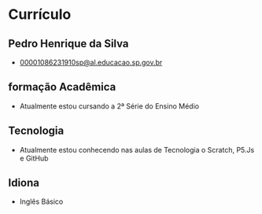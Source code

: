 # Currículo

## Pedro Henrique da Silva
- 00001086231910sp@al.educacao.sp.gov.br

## formação Acadêmica
- Atualmente estou cursando a 2ª Série do Ensino Médio

## Tecnologia
- Atualmente estou conhecendo nas aulas de Tecnologia o Scratch, P5.Js e GitHub

## Idiona
- Inglês Básico


